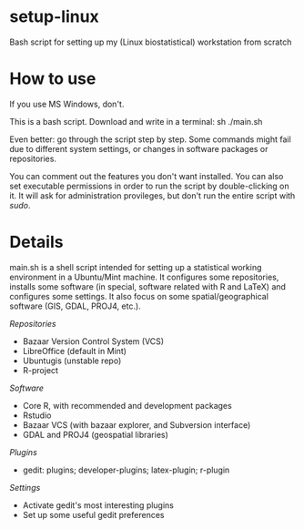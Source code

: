 setup-linux
===========

Bash script for setting up my (Linux biostatistical) workstation from scratch


# How to use

If you use MS Windows, don't.

This is a bash script.
Download and write in a terminal:
sh ./main.sh

Even better: go through the script step by step. 
Some commands might fail due to different system settings, or changes in software packages or repositories.

You can comment out the features you don't want installed.
You can also set executable permissions in order to run the script by double-clicking on it.
It will ask for administration provileges, but don't run the entire script with *sudo*.


# Details

main.sh is a shell script intended for setting up a statistical working environment in a Ubuntu/Mint machine.
It configures some repositories, installs some software (in special, software related with R and LaTeX) and configures some settings.
It also focus on some spatial/geographical software (GIS, GDAL, PROJ4, etc.).


*Repositories*
  * Bazaar Version Control System (VCS)
  * LibreOffice (default in Mint)
  * Ubuntugis (unstable repo)
  * R-project
  
*Software*
  * Core R, with recommended and development packages
  * Rstudio
  * Bazaar VCS (with bazaar explorer, and Subversion interface)
  * GDAL and PROJ4 (geospatial libraries)

*Plugins*
  * gedit: plugins; developer-plugins; latex-plugin; r-plugin

*Settings*
  * Activate gedit's most interesting plugins
  * Set up some useful gedit preferences
